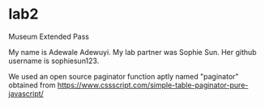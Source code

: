 # lab2
Museum Extended Pass

My name is Adewale Adewuyi. My lab partner was Sophie Sun. Her github username is sophiesun123.

We used an open source paginator function aptly named "paginator" obtained from https://www.cssscript.com/simple-table-paginator-pure-javascript/
